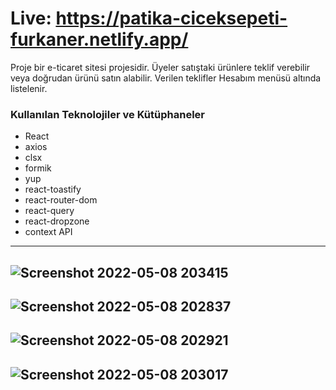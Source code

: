 # Live: https://patika-ciceksepeti-furkaner.netlify.app/
 


Proje bir e-ticaret sitesi projesidir. Üyeler satıştaki ürünlere teklif verebilir veya doğrudan ürünü satın alabilir. Verilen teklifler Hesabım menüsü altında listelenir.


### Kullanılan Teknolojiler ve Kütüphaneler
  
  - React
  - axios
  - clsx
  - formik
  - yup
  - react-toastify
  - react-router-dom
  - react-query
  - react-dropzone
  - context API
  
  
-----
![Screenshot 2022-05-08 203415](https://user-images.githubusercontent.com/50375267/167308873-f845a3ae-cb21-45b4-ba0b-b12111e74fe9.jpg)
-----
![Screenshot 2022-05-08 202837](https://user-images.githubusercontent.com/50375267/167308895-45064031-0978-4c85-ac42-2770922481fd.jpg)
-----
![Screenshot 2022-05-08 202921](https://user-images.githubusercontent.com/50375267/167308929-b90d356f-5e51-4fd6-bd5b-edc5c9996177.jpg)
-----

![Screenshot 2022-05-08 203017](https://user-images.githubusercontent.com/50375267/167308946-f9e9cfde-9909-4b06-99ff-1d030becd803.jpg)
------
